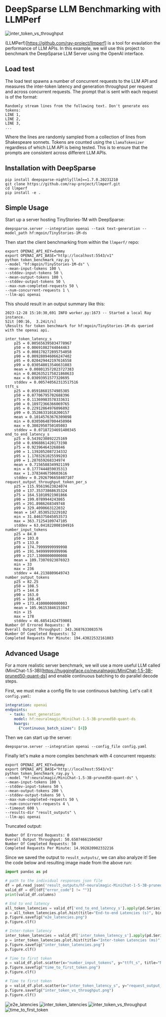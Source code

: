 # DeepSparse LLM Benchmarking with LLMPerf

![inter_token_vs_throughput](https://github.com/neuralmagic/deepsparse/assets/3195154/52f3a581-adaa-4853-a442-4f1a1a8d7324)

(LLMPerf)[https://github.com/ray-project/llmperf] is a tool for evaulation the performance of LLM APIs. In this example, we will use this project to benchmark the DeepSparse LLM Server using the OpenAI interface.

## Load test

The load test spawns a number of concurrent requests to the LLM API and measures the inter-token latency and generation throughput per request and across concurrent requests. The prompt that is sent with each request is of the format:

```
Randomly stream lines from the following text. Don't generate eos tokens:
LINE 1,
LINE 2,
LINE 3,
...
```

Where the lines are randomly sampled from a collection of lines from Shakespeare sonnets. Tokens are counted using the `LlamaTokenizer` regardless of which LLM API is being tested. This is to ensure that the prompts are consistent across different LLM APIs.

## Installation with DeepSparse

```
pip install deepsparse-nightly[llm]==1.7.0.20231210
git clone https://github.com/ray-project/llmperf.git
cd llmperf
pip install -e .
```

## Simple Usage

Start up a server hosting TinyStories-1M with DeepSparse:
```
deepsparse.server --integration openai --task text-generation --model_path hf:mgoin/TinyStories-1M-ds
```

Then start the client benchmarking from within the `llmperf/` repo:
```
export OPENAI_API_KEY=dummy
export OPENAI_API_BASE="http://localhost:5543/v1"
python token_benchmark_ray.py \
--model "hf:mgoin/TinyStories-1M-ds" \
--mean-input-tokens 100 \
--stddev-input-tokens 50 \
--mean-output-tokens 100 \
--stddev-output-tokens 50 \
--max-num-completed-requests 50 \
--num-concurrent-requests 1 \
--llm-api openai
```

This should result in an output summary like this:

```
2023-12-28 15:10:30,691 INFO worker.py:1673 -- Started a local Ray instance.
52it [00:16,  3.24it/s]                                                                                                                                                         
\Results for token benchmark for hf:mgoin/TinyStories-1M-ds queried with the openai api.

inter_token_latency_s
    p25 = 0.005656395034778967
    p50 = 0.00691082744044463
    p75 = 0.008178272895754058
    p90 = 0.009280946066247402
    p95 = 0.020429442197616558
    p99 = 0.030548013546631083
    mean = 0.008013572023727383
    min = 0.0026352175821860633
    max = 0.03093951577320695
    stddev = 0.005740562313517516
ttft_s
    p25 = 0.05918681574985385
    p50 = 0.07706795702688396
    p75 = 0.11369983578333631
    p90 = 0.18972366366069765
    p95 = 0.22912864976096892
    p99 = 0.35286331018200157
    mean = 0.10145763676309098
    min = 0.030506487004458904
    max = 0.3802950750105083
    stddev = 0.07187234691400345
end_to_end_latency_s
    p25 = 0.5439230892225169
    p50 = 0.6968861420173198
    p75 = 0.923964643268846
    p90 = 1.1392052087234332
    p95 = 1.1703261025599203
    p99 = 1.287659268334974
    mean = 0.7156588349921199
    min = 0.1777444859035313
    max = 1.3783446750603616
    stddev = 0.2926796658407107
request_output_throughput_token_per_s
    p25 = 115.95619623824074
    p50 = 137.35373868635324
    p75 = 164.51010921901866
    p90 = 199.0789944243865
    p95 = 291.8986268349748
    p99 = 329.4090663122032
    mean = 147.8530523229102
    min = 31.846375045053573
    max = 363.71254109747105
    stddev = 63.041822008104916
number_input_tokens
    p25 = 84.0
    p50 = 103.0
    p75 = 133.0
    p90 = 174.79999999999998
    p95 = 191.94999999999996
    p99 = 217.13000000000008
    mean = 109.73076923076923
    min = 33
    max = 236
    stddev = 44.2138809649743
number_output_tokens
    p25 = 82.25
    p50 = 108.5
    p75 = 144.0
    p90 = 163.0
    p95 = 168.45
    p99 = 173.41000000000003
    mean = 105.96153846153847
    min = 15
    max = 178
    stddev = 46.68541424759001
Number Of Errored Requests: 0
Overall Output Throughput: 343.3687633083576
Number Of Completed Requests: 52
Completed Requests Per Minute: 194.43022532161083
```

## Advanced Usage

For a more realistic server benchmark, we will use a more useful LLM called (MiniChat-1.5-3B)[https://huggingface.co/neuralmagic/MiniChat-1.5-3B-pruned50-quant-ds] and enable continuous batching to do parallel decode steps.

First, we must make a config file to use continuous batching. Let's call it `config.yaml`:
```yaml
integration: openai
endpoints:
  - task: text_generation
    model: hf:neuralmagic/MiniChat-1.5-3B-pruned50-quant-ds
    kwargs:
      {"continuous_batch_sizes": [4]}
```

Then we can start up the server:
```
deepsparse.server --integration openai --config_file config.yaml
```

Finally let's make a more complex benchmark with 4 concurrent requests:
```
export OPENAI_API_KEY=dummy
export OPENAI_API_BASE="http://localhost:5543/v1"
python token_benchmark_ray.py \
--model "hf:neuralmagic/MiniChat-1.5-3B-pruned50-quant-ds" \
--mean-input-tokens 100 \
--stddev-input-tokens 50 \
--mean-output-tokens 200 \
--stddev-output-tokens 50 \
--max-num-completed-requests 50 \
--num-concurrent-requests 4 \
--timeout 600 \
--results-dir "result_outputs" \
--llm-api openai
```

Truncated output:
```
Number Of Errored Requests: 0
Overall Output Throughput: 50.65074661504567
Number Of Completed Requests: 50
Completed Requests Per Minute: 14.992820902332216
```

Since we saved the output to `result_outputs/`, we can also analyze it! See the code below and resulting image made from the above run:

```python
import pandas as pd

# path to the individual responses json file
df = pd.read_json('result_outputs/hf-neuralmagic-MiniChat-1-5-3B-pruned50-quant-ds_100_200_individual_responses.json')
valid_df = df[(df["error_code"] != "")]
print(valid_df.columns)

# End to end latency
all_token_latencies = valid_df['end_to_end_latency_s'].apply(pd.Series).stack()
p = all_token_latencies.plot.hist(title="End-to-end Latencies (s)", bins=30)
p.figure.savefig("e2e_latencies.png")
p.figure.clf()

# Inter-token latency
inter_token_latencies = valid_df['inter_token_latency_s'].apply(pd.Series).stack() * 1000
p = inter_token_latencies.plot.hist(title="Inter-token Latencies (ms)", bins=30)
p.figure.savefig("inter_token_latencies.png")
p.figure.clf()

# Time to first token
p = valid_df.plot.scatter(x="number_input_tokens", y="ttft_s", title="Number of Input Tokens vs. TTFT")
p.figure.savefig("time_to_first_token.png")
p.figure.clf()

# Time to first token
p = valid_df.plot.scatter(x="inter_token_latency_s", y="request_output_throughput_token_per_s", title="Inter-token Latency vs. Output Throughput")
p.figure.savefig("inter_token_vs_throughput.png")
p.figure.clf()
```
![e2e_latencies](https://github.com/neuralmagic/deepsparse/assets/3195154/34767a6b-dd4b-4101-bd77-b9f058dcaa43)
![inter_token_latencies](https://github.com/neuralmagic/deepsparse/assets/3195154/4e0ee366-9d9c-4a42-b2a0-e5f7676daad7)
![inter_token_vs_throughput](https://github.com/neuralmagic/deepsparse/assets/3195154/52f3a581-adaa-4853-a442-4f1a1a8d7324)
![time_to_first_token](https://github.com/neuralmagic/deepsparse/assets/3195154/f8956ad5-0c0f-440b-8a83-18ff4ed07453)


